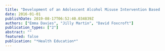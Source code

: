 ```yaml
---
title: "Development of an Adolescent Alcohol Misuse Intervention Based on the Prototype Willingness Model: A Delphi Study"
date: 2016-01-01
publishDate: 2019-08-17T06:52:40.034839Z
authors: ["Emma Davies", "Jilly Martin", "David Foxcroft"]
publication_types: ["2"]
abstract: ""
featured: false
publication: "*Health Education*"
---
```


